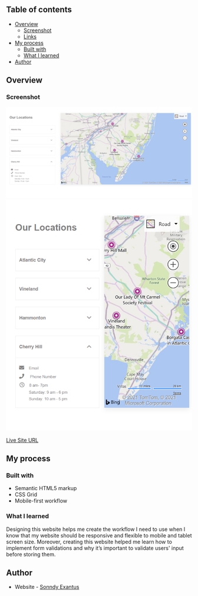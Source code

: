 ## Table of contents

- [Overview](#overview)
  - [Screenshot](#screenshot)
  - [Links](#links)
- [My process](#my-process)
  - [Built with](#built-with)
  - [What I learned](#what-i-learned)
- [Author](#author)

## Overview

### Screenshot

![](./images/desktopDesign.png)
![](./images/mobileDesign.png)

[Live Site URL](https://sonndy.github.io/Contacts-Locations/)

## My process

### Built with

- Semantic HTML5 markup
- CSS Grid
- Mobile-first workflow


### What I learned
Designing this website helps me create the workflow I need to use when I know that my website should be responsive and flexible to mobile and tablet screen size. Moreover, creating this website helped me learn how to implement form validations and why it’s important to validate users' input before storing them.

## Author

- Website - [Sonndy Exantus](https://sonndy.com/)
